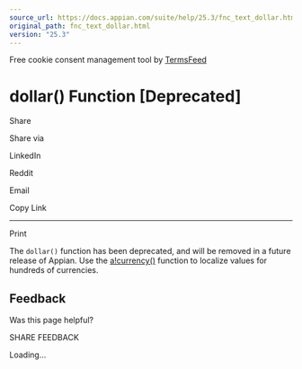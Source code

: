 ```yaml
---
source_url: https://docs.appian.com/suite/help/25.3/fnc_text_dollar.html
original_path: fnc_text_dollar.html
version: "25.3"
---
```


Free cookie consent management tool by [TermsFeed](https://www.termsfeed.com/)

# dollar() Function \[Deprecated\]

Share

Share via

LinkedIn

Reddit

Email

Copy Link

* * *

Print

The `dollar()` function has been deprecated, and will be removed in a future release of Appian. Use the [a!currency()](fnc_text_currency.html) function to localize values for hundreds of currencies.

## Feedback

Was this page helpful?

SHARE FEEDBACK

Loading...